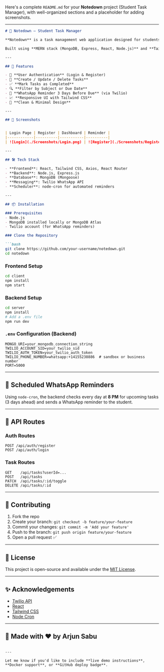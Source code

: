 Here's a complete `README.md` for your **Notedown** project (Student Task Manager), with well-organized sections and a placeholder for adding screenshots.

---

````markdown
# 📝 Notedown – Student Task Manager

**Notedown** is a task management web application designed for students to help them stay organized, never miss a deadline, and manage assignments with ease.

Built using **MERN stack (MongoDB, Express, React, Node.js)** and **Tailwind CSS**, this app features authentication, task CRUD operations, filters, and WhatsApp reminders using Twilio.

---

## 🚀 Features

- 🔐 **User Authentication** (Login & Register)
- 🧠 **Create / Update / Delete Tasks**
- ✅ **Mark Tasks as Completed**
- 🔍 **Filter by Subject or Due Date**
- 📅 **WhatsApp Reminder 3 Days Before Due** (via Twilio)
- 📈 **Responsive UI with Tailwind CSS**
- 💬 **Clean & Minimal Design**

---

## 📸 Screenshots


| Login Page | Register | Dashboard | Reminder |
|------------|----------|-----------|----------|
| ![Login](./Screenshots/Login.png) | ![Register](./Screenshots/Register.png) | ![Dashboard](./Screenshots/Dashboard.png) | ![Reminder](./Screenshots/Reminder.png) |

---

## 🛠️ Tech Stack

- **Frontend**: React, Tailwind CSS, Axios, React Router
- **Backend**: Node.js, Express.js
- **Database**: MongoDB (Mongoose)
- **Messaging**: Twilio WhatsApp API
- **Scheduler**: node-cron for automated reminders

---

## 📦 Installation

### Prerequisites
- Node.js
- MongoDB installed locally or MongoDB Atlas
- Twilio account (for WhatsApp reminders)

### Clone the Repository

```bash
git clone https://github.com/your-username/notedown.git
cd notedown
````

### Frontend Setup

```bash
cd client
npm install
npm start
```

### Backend Setup

```bash
cd server
npm install
# Add a .env file
npm run dev
```

### `.env` Configuration (Backend)

```env
MONGO_URI=your_mongodb_connection_string
TWILIO_ACCOUNT_SID=your_twilio_sid
TWILIO_AUTH_TOKEN=your_twilio_auth_token
TWILIO_PHONE_NUMBER=whatsapp:+14155238886  # sandbox or business number
PORT=5000
```

---

## 📅 Scheduled WhatsApp Reminders

Using `node-cron`, the backend checks every day at **8 PM** for upcoming tasks (3 days ahead) and sends a WhatsApp reminder to the student.

---

## 🧪 API Routes

### Auth Routes

```
POST /api/auth/register
POST /api/auth/login
```

### Task Routes

```
GET    /api/tasks?userId=...
POST   /api/tasks
PATCH  /api/tasks/:id/toggle
DELETE /api/tasks/:id
```

---

## 🤝 Contributing

1. Fork the repo
2. Create your branch: `git checkout -b feature/your-feature`
3. Commit your changes: `git commit -m 'Add your feature'`
4. Push to the branch: `git push origin feature/your-feature`
5. Open a pull request ✅

---

## 📄 License

This project is open-source and available under the [MIT License](LICENSE).

---

## ✨ Acknowledgements

* [Twilio API](https://www.twilio.com/whatsapp)
* [React](https://react.dev)
* [Tailwind CSS](https://tailwindcss.com)
* [Node Cron](https://www.npmjs.com/package/node-cron)

---

## 🙌 Made with ❤️ by Arjun Sabu

```

---

Let me know if you'd like to include **live demo instructions**, **Docker support**, or **GitHub deploy badge**.
```
